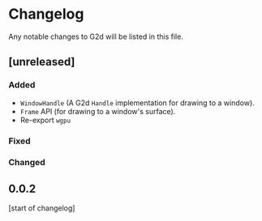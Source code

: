 # Changelog
Any notable changes to G2d will be listed in this file.

## [unreleased]
### Added
- `WindowHandle` (A G2d `Handle` implementation for drawing to a window).
- `Frame` API (for drawing to a window's surface).
- Re-export `wgpu`

### Fixed

### Changed

## 0.0.2
[start of changelog]